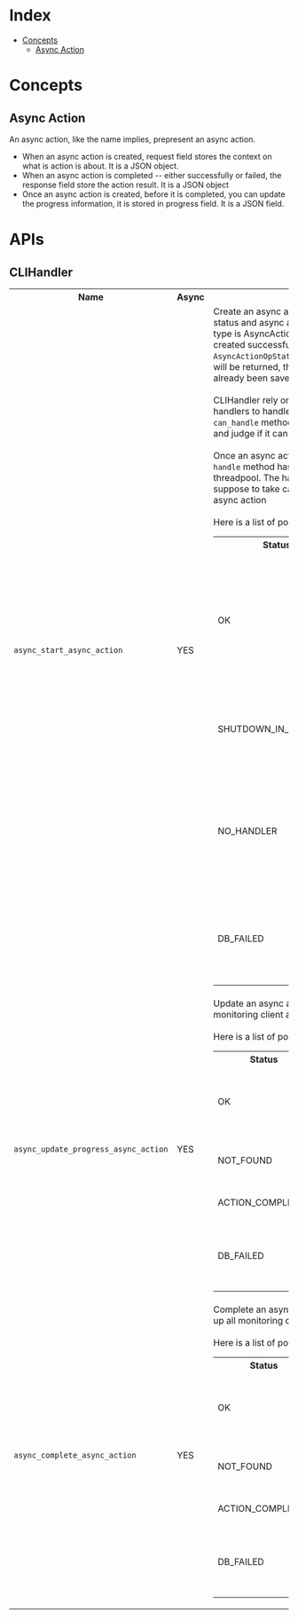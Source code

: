 # Index
* [Concepts](#concepts)
    * [Async Action](#async-action)

# Concepts
## Async Action

An async action, like the name implies, prepresent an async action.
* When an async action is created, request field stores the context on what is action is about. It is a JSON object.
* When an async action is completed -- either successfully or failed, the response field store the action result. It is a JSON object
* Once an async action is created, before it is completed, you can update the progress information, it is stored in progress field. It is a JSON field.

# APIs
## CLIHandler
<table>
    <tr><th>Name</th><th>Async</th><th>Description</th></tr>
    <tr>
        <td>
            <code>async_start_async_action</code>
        </td>
        <td>
        YES
        </td>
        <td>
            Create an async action. It returns a tuple of status and async action being created. status type is AsyncActionOpStatus.
            If async action is created successfully, status will be <code>AsyncActionOpStatus.OK</code>, and an async action will be returned, the returned async action has already been saved to database.<br /><br />
            CLIHandler rely on a list of customer defined handlers to handle the request. handler's <code>can_handle</code> method looks at the action's request and judge if it can handle it or not.<br /><br />
            Once an async action is created, the handler's <code>handle</code> method has been scheduled in a threadpool. The handler's <code>handle</code> method is suppose to take care of the execution of the async action<br/><br/>
            Here is a list of possible status based on status
<table>
<tr>
<th>Status</th>
<th>Reason</th>
</tr>
<tr>
<td>OK</td>
<td>The async action has been created, the AsyncAction object is returned. The customer action handler's <code>handle</code> method has been scheduled in a thread pool</td>
</tr>
<tr>
<td>SHUTDOWN_IN_PROGRESS</td>
<td>This means the CLIHandler is in the progress of shutdown and does not serve creating new async actions.</td>
</tr>
<tr>
<td>NO_HANDLER</td>
<td>Cannot find a handler that can handle this async action. You need to make sure when you create CLIHandler, <code>action_handlers</code> is set properly</td>
</tr>
</tr>
<tr>
<td>DB_FAILED</td>
<td>Cannot save the async action to database, probably check your DB configuration and connectivity</td>
</tr>
<br/>
</table>
        </td>
    </tr>
    <tr>
        <td>
            <code>async_update_progress_async_action</code>
        </td>
        <td>
        YES
        </td>
        <td>
            Update an async ation's progress, wake up all monitoring client against this async action.<br /><br />
            Here is a list of possible status based on status
<table>
<tr>
<th>Status</th>
<th>Reason</th>
</tr>
<tr>
<td>OK</td>
<td>The async action has been updated, all monitoring client against this async action has been woken up</td>
</tr>
<tr>
<td>NOT_FOUND</td>
<td>The async action is not found based on the action ID caller provided.</td>
</tr>
<tr>
<td>ACTION_COMPLETED</td>
<td>The async action has already been completed</td>
</tr>
</tr>
<tr>
<td>DB_FAILED</td>
<td>Cannot save the progress for the action to database, probably check your DB configuration and connectivity</td>
</tr>
<br/>
</table>
        </td>
    </tr>
    <tr>
        <td>
            <code>async_complete_async_action</code>
        </td>
        <td>
        YES
        </td>
        <td>
            Complete an async ation and set it's result, wake up all monitoring client against this async action.<br /><br />
            Here is a list of possible status based on status
<table>
<tr>
<th>Status</th>
<th>Reason</th>
</tr>
<tr>
<td>OK</td>
<td>The async action has been completed, all monitoring client against this async action has been woken up</td>
</tr>
<tr>
<td>NOT_FOUND</td>
<td>The async action is not found based on the action ID caller provided.</td>
</tr>
<tr>
<td>ACTION_COMPLETED</td>
<td>The async action has already been completed</td>
</tr>
</tr>
<tr>
<td>DB_FAILED</td>
<td>Cannot save the progress for the action to database, probably check your DB configuration and connectivity</td>
</tr>
<br/>
</table>
        </td>
    </tr>
</table>